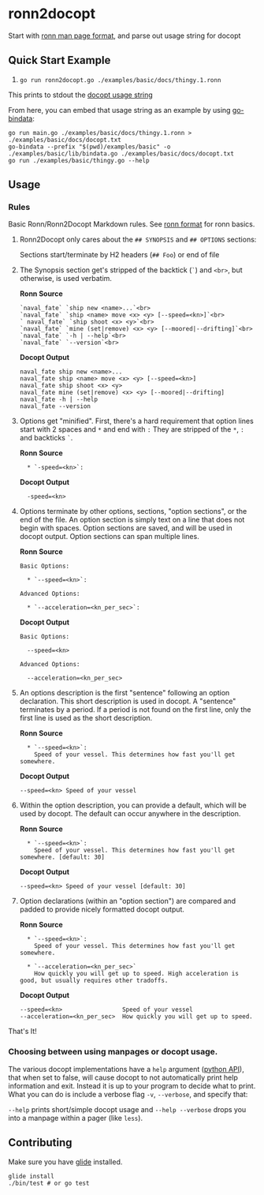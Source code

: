 # ronn2docopt
Start with [ronn man page format](https://github.com/rtomayko/ronn), and parse out usage string for docopt

## Quick Start Example

1. `go run ronn2docopt.go ./examples/basic/docs/thingy.1.ronn`

This prints to stdout the [docopt usage string](http://docopt.org/)

From here, you can embed that usage string as an example by using [go-bindata](https://github.com/shuLhan/go-bindata):

```
go run main.go ./examples/basic/docs/thingy.1.ronn > ./examples/basic/docs/docopt.txt
go-bindata --prefix "$(pwd)/examples/basic" -o ./examples/basic/lib/bindata.go ./examples/basic/docs/docopt.txt
go run ./examples/basic/thingy.go --help
```

## Usage

### Rules

Basic Ronn/Ronn2Docopt Markdown rules. See [ronn format](https://rtomayko.github.io/ronn/ronn-format.7https://rtomayko.github.io/ronn/ronn-format.7) for ronn basics.

1. Ronn2Docopt only cares about the `## SYNOPSIS` and `## OPTIONS` sections:

   Sections start/terminate by H2 headers (`## Foo`) or end of file
   
2. The Synopsis section get's stripped of the backtick (`` ` ``) and `<br>`, but otherwise, is used verbatim.

     **Ronn Source**
     ```
     `naval_fate` `ship new <name>...`<br>
     `naval_fate` `ship <name> move <x> <y> [--speed=<kn>]`<br>
     ` naval_fate` `ship shoot <x> <y>`<br>
     `naval_fate` `mine (set|remove) <x> <y> [--moored|--drifting]`<br>
     `naval_fate` `-h | --help`<br>
     `naval_fate` `--version`<br>
     ```
    
     **Docopt Output**

     ```
     naval_fate ship new <name>...
     naval_fate ship <name> move <x> <y> [--speed=<kn>]
     naval_fate ship shoot <x> <y>
     naval_fate mine (set|remove) <x> <y> [--moored|--drifting]
     naval_fate -h | --help
     naval_fate --version
     ```

3. Options get "minified". First, there's a hard requirement that option lines start with 2 spaces and `*` and end with `:`
   They are stripped of the `*`, `:` and backticks `` ` ``.

    **Ronn Source**
    ```
      * `-speed=<kn>`:
    ```

    **Docopt Output**
    ```
      -speed=<kn>
    ```

4. Options terminate by other options, sections, "option sections", or the end of the file.
   An option section is simply text on a line that does not begin with spaces.
   Option sections are saved, and will be used in docopt output. Option sections can span multiple lines.

     **Ronn Source**
     ```
     Basic Options:

       * `--speed=<kn>`:

     Advanced Options:

       * `--acceleration=<kn_per_sec>`:
     ```

     **Docopt Output**
     ```
     Basic Options:

       --speed=<kn>

     Advanced Options:

       --acceleration=<kn_per_sec>
     ```

5. An options description is the first "sentence" following an option declaration. This short description is used in docopt. A "sentence" terminates by a period. If a period is not found on the first line, only the first line is used as the short description.

     **Ronn Source**
     ```
       * `--speed=<kn>`:
         Speed of your vessel. This determines how fast you'll get somewhere.
     ```

     **Docopt Output**

     ```
     --speed=<kn> Speed of your vessel
     ```

6. Within the option description, you can provide a default, which will be used by docopt. The default can occur anywhere in the description.

     **Ronn Source**
     ```
       * `--speed=<kn>`:
         Speed of your vessel. This determines how fast you'll get somewhere. [default: 30]
     ```

     **Docopt Output**

     ```
     --speed=<kn> Speed of your vessel [default: 30]
     ```

7. Option declarations (within an "option section") are compared and padded to provide nicely formatted docopt output.

     **Ronn Source**

     ```
       * `--speed=<kn>`:
         Speed of your vessel. This determines how fast you'll get somewhere.

       * `--acceleration=<kn_per_sec>`
         How quickly you will get up to speed. High acceleration is good, but usually requires other tradoffs.
     ```

     **Docopt Output**

     ```
     --speed=<kn>                 Speed of your vessel
     --acceleration=<kn_per_sec>  How quickly you will get up to speed.
     ```

That's It!

### Choosing between using manpages or docopt usage.

The various docopt implementations have a `help` argument ([python API](https://github.com/docopt/docopt#api)), that when set to false, will cause docopt to not automatically print help information and exit.
Instead it is up to your program to decide what to print. What you can do is include a verbose flag `-v`, `--verbose`, and specify that:

`--help` prints short/simple docopt usage and
`--help --verbose` drops you into a manpage within a pager (like `less`).

## Contributing

Make sure you have [glide](https://github.com/Masterminds/glide) installed.

```
glide install
./bin/test # or go test
```
